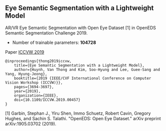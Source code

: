 
## Eye Semantic Segmentation with a Lightweight Model
AR/VR Eye Semantic Segmentation with Open Eye Dataset [1] in OpenEDS Semantic Segmentation Challenge 2019.
- Number of trainable parameters: **104728**

Paper [ICCVW 2019](https://doi.org/10.1109/ICCVW.2019.00457)

```
@inproceedings{thong2019iccvw,
    title={Eye Semantic Segmentation with a Lightweight Model},
    author={Huynh, Van Thong and Kim, Soo-Hyung and Lee, Guee-Sang and Yang, Hyung-Jeong},
    booktitle={2019 {IEEE/CVF International Conference on Computer Vision Workshop (ICCVW)}},
    pages={3694-3697},
    year={2019},
    organization={IEEE},
    doi={10.1109/ICCVW.2019.00457}
}
```

[1] Garbin, Stephan J., Yiru Shen, Immo Schuetz, Robert Cavin, Gregory Hughes, and Sachin S. Talathi. "OpenEDS: Open Eye Dataset." arXiv preprint arXiv:1905.03702 (2019).
